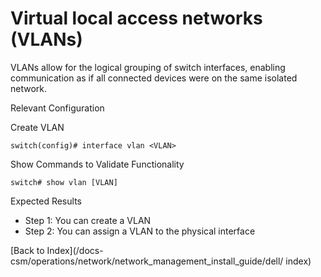 # Virtual local access networks (VLANs)

VLANs allow for the logical grouping of switch interfaces, enabling communication as if all connected devices were on the same isolated network.


Relevant Configuration

Create VLAN


```
switch(config)# interface vlan <VLAN>
```

Show Commands to Validate Functionality

```
switch# show vlan [VLAN]
```


Expected Results

* Step 1: You can create a VLAN
* Step 2: You can assign a VLAN to the physical interface


[Back to Index](/docs-csm/operations/network/network_management_install_guide/dell/
index)
